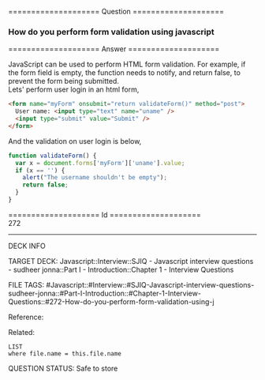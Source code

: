==================== Question ====================  

### How do you perform form validation using javascript  

==================== Answer ====================  

JavaScript can be used to perform HTML form validation. For example, if the form
field is empty, the function needs to notify, and return false, to prevent the
form being submitted.  
Lets' perform user login in an html form,

```html
<form name="myForm" onsubmit="return validateForm()" method="post">
  User name: <input type="text" name="uname" />
  <input type="submit" value="Submit" />
</form>
```

And the validation on user login is below,

```javascript
function validateForm() {
  var x = document.forms['myForm']['uname'].value;
  if (x == '') {
    alert("The username shouldn't be empty");
    return false;
  }
}
```

==================== Id ====================  
272

---

DECK INFO

TARGET DECK: Javascript::Interview::SJIQ - Javascript interview questions - sudheer jonna::Part I - Introduction::Chapter 1 - Interview Questions

FILE TAGS: #Javascript::#Interview::#SJIQ-Javascript-interview-questions-sudheer-jonna::#Part-I-Introduction::#Chapter-1-Interview-Questions::#272-How-do-you-perform-form-validation-using-j

Reference:

Related:

```dataview
LIST
where file.name = this.file.name
```

QUESTION STATUS: Safe to store
